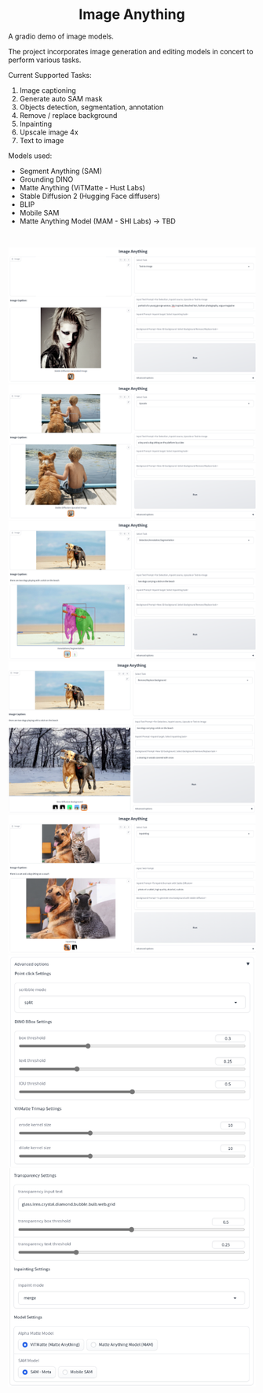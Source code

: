 #  <center>Image Anything
A gradio demo of image models.

The project incorporates image generation and editing models in concert to perform various tasks.  


Current Supported Tasks:  
1. Image captioning
2. Generate auto SAM mask
3. Objects detection, segmentation, annotation
4. Remove / replace background
5. Inpainting
6. Upscale image 4x
7. Text to image


Models used:
* Segment Anything (SAM)
* Grounding DINO
* Matte Anything (ViTMatte - Hust Labs)
* Stable Diffusion 2 (Hugging Face diffusers)
* BLIP
* Mobile SAM
* Matte Anything Model (MAM - SHI Labs) -> TBD  

</br>

![txt2img](assets/text2img.png)
![upscale](assets/upscale.png)
![ann1](assets/ann1.png)
![bg1](assets/bg1.png)
![inpaint](assets/inpaint.png)
![set1](assets/settings1.png) ![set2](assets/settings2.png)
